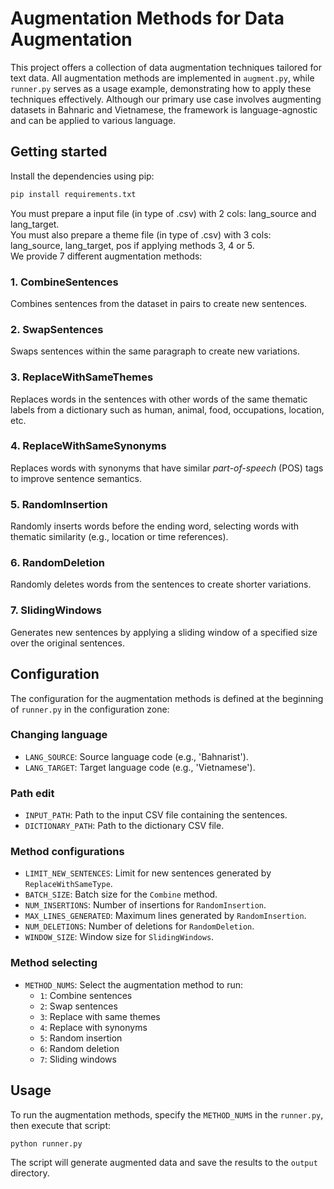 # Augmentation Methods for Data Augmentation
This project offers a collection of data augmentation techniques tailored for text data. All augmentation methods are implemented in `augment.py`, while `runner.py` serves as a usage example, demonstrating how to apply these techniques effectively. Although our primary use case involves augmenting datasets in Bahnaric and Vietnamese, the framework is language-agnostic and can be applied to various language.

## Getting started
Install the dependencies using pip:

```bash
pip install requirements.txt
```

You must prepare a input file (in type of .csv) with 2 cols: lang_source and lang_target. \
You must also prepare a theme file (in type of .csv) with 3 cols: lang_source, lang_target, pos if applying methods 3, 4 or 5. \
We provide 7 different augmentation methods:

### 1. CombineSentences
Combines sentences from the dataset in pairs to create new sentences.

### 2. SwapSentences
Swaps sentences within the same paragraph to create new variations.

### 3. ReplaceWithSameThemes
Replaces words in the sentences with other words of the same thematic labels from a dictionary such as human, animal, food, occupations, location, etc.

### 4. ReplaceWithSameSynonyms
Replaces words with synonyms that have similar *part-of-speech* (POS) tags to improve sentence semantics.

### 5. RandomInsertion
Randomly inserts words before the ending word, selecting words with thematic similarity (e.g., location or time references).

### 6. RandomDeletion
Randomly deletes words from the sentences to create shorter variations.

### 7. SlidingWindows
Generates new sentences by applying a sliding window of a specified size over the original sentences.

## Configuration

The configuration for the augmentation methods is defined at the beginning of `runner.py` in the configuration zone:

### Changing language
- `LANG_SOURCE`: Source language code (e.g., 'Bahnarist').
- `LANG_TARGET`: Target language code (e.g., 'Vietnamese').
### Path edit
- `INPUT_PATH`: Path to the input CSV file containing the sentences.
- `DICTIONARY_PATH`: Path to the dictionary CSV file.
### Method configurations
- `LIMIT_NEW_SENTENCES`: Limit for new sentences generated by `ReplaceWithSameType`.
- `BATCH_SIZE`: Batch size for the `Combine` method.
- `NUM_INSERTIONS`: Number of insertions for `RandomInsertion`.
- `MAX_LINES_GENERATED`: Maximum lines generated by `RandomInsertion`.
- `NUM_DELETIONS`: Number of deletions for `RandomDeletion`.
- `WINDOW_SIZE`: Window size for `SlidingWindows`.
### Method selecting
- `METHOD_NUMS`: Select the augmentation method to run:
  - `1`: Combine sentences
  - `2`: Swap sentences
  - `3`: Replace with same themes
  - `4`: Replace with synonyms
  - `5`: Random insertion
  - `6`: Random deletion
  - `7`: Sliding windows

## Usage

To run the augmentation methods, specify the `METHOD_NUMS` in the `runner.py`, then execute that script:

```bash
python runner.py
```

The script will generate augmented data and save the results to the `output` directory.
